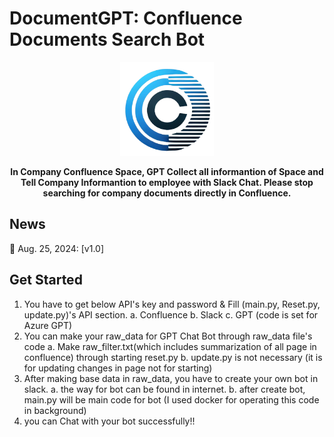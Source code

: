 
# DocumentGPT: Confluence Documents Search Bot

<p align="center">
<a href=""><img src="docs/resources/DocumentGPT-Logo.png" alt="DocumentGPT logo: Enable GPT to work in software company, In Company Confluence Space, GPT Collect all informantion of Space and Answer about Company Informantion for employee with Slack Chat" width="150px"></a>
</p>

<p align="center">
<b> In Company Confluence Space, GPT Collect all informantion of Space and Tell Company Informantion to employee with Slack Chat. Please stop searching for company documents directly in Confluence. </b>
</p>

## News
🚀 Aug. 25, 2024: [v1.0]

## Get Started
1. You have to get below API's key and password & Fill (main.py, Reset.py, update.py)'s API section.
	a. Confluence
	b. Slack
	c. GPT (code is set for Azure GPT)
2. You can make your raw_data for GPT Chat Bot through raw_data file's code
	a. Make raw_filter.txt(which includes summarization of all page in confluence) through starting reset.py
	b. update.py is not necessary (it is for updating changes in page not for starting)
3. After making base data in raw_data, you have to create your own bot in slack.
	a. the way for bot can be found in internet.
	b. after create bot, main.py will be main code for bot (I used docker for operating this code in background)
4. you can Chat with your bot successfully!! 